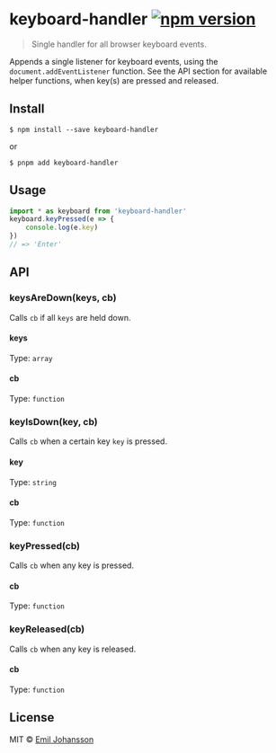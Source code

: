 # keyboard-handler [![npm version](https://img.shields.io/npm/v/keyboard-handler.svg)](https://www.npmjs.com/package/keyboard-handler)

> Single handler for all browser keyboard events.

Appends a single listener for keyboard events, using the `document.addEventListener` function. See the API section for available helper functions, when key(s) are pressed and released.

## Install

```
$ npm install --save keyboard-handler
```

or

```
$ pnpm add keyboard-handler
```

## Usage

```js
import * as keyboard from 'keyboard-handler'
keyboard.keyPressed(e => {
	console.log(e.key)
})
// => 'Enter'
```

## API

### keysAreDown(keys, cb)

Calls `cb` if all `keys` are held down.

#### keys

Type: `array`

#### cb

Type: `function`

### keyIsDown(key, cb)

Calls `cb` when a certain key `key` is pressed.

#### key

Type: `string`

#### cb

Type: `function`

### keyPressed(cb)

Calls `cb` when any key is pressed.

#### cb

Type: `function`

### keyReleased(cb)

Calls `cb` when any key is released.

#### cb

Type: `function`

## License

MIT © [Emil Johansson](http://emiljohansson.dev)
